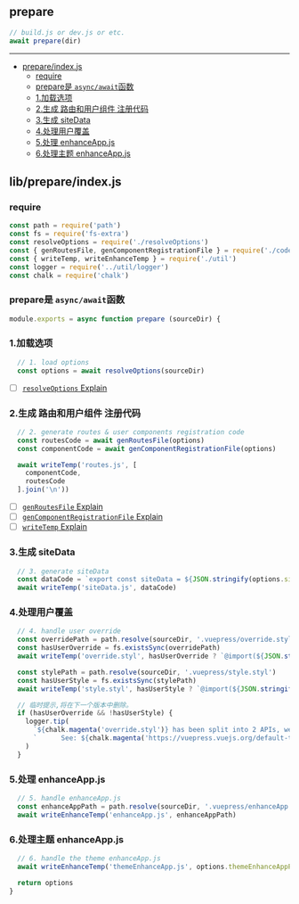 ## prepare

``` js
// build.js or dev.js or etc.
await prepare(dir)
```

---

<!-- START doctoc generated TOC please keep comment here to allow auto update -->
<!-- DON'T EDIT THIS SECTION, INSTEAD RE-RUN doctoc TO UPDATE -->


- [prepare/index.js](#prepareindexjs)
  - [require](#require)
  - [prepare是 `async/await`函数](#prepare%E6%98%AF-asyncawait%E5%87%BD%E6%95%B0)
  - [1.加载选项](#1%E5%8A%A0%E8%BD%BD%E9%80%89%E9%A1%B9)
  - [2.生成 路由和用户组件 注册代码](#2%E7%94%9F%E6%88%90-%E8%B7%AF%E7%94%B1%E5%92%8C%E7%94%A8%E6%88%B7%E7%BB%84%E4%BB%B6-%E6%B3%A8%E5%86%8C%E4%BB%A3%E7%A0%81)
  - [3.生成 siteData](#3%E7%94%9F%E6%88%90-sitedata)
  - [4.处理用户覆盖](#4%E5%A4%84%E7%90%86%E7%94%A8%E6%88%B7%E8%A6%86%E7%9B%96)
  - [5.处理 enhanceApp.js](#5%E5%A4%84%E7%90%86-enhanceappjs)
  - [6.处理主题 enhanceApp.js](#6%E5%A4%84%E7%90%86%E4%B8%BB%E9%A2%98-enhanceappjs)

<!-- END doctoc generated TOC please keep comment here to allow auto update -->

## lib/prepare/index.js

### require
``` js
const path = require('path')
const fs = require('fs-extra')
const resolveOptions = require('./resolveOptions')
const { genRoutesFile, genComponentRegistrationFile } = require('./codegen')
const { writeTemp, writeEnhanceTemp } = require('./util')
const logger = require('../util/logger')
const chalk = require('chalk')

```

### prepare是 `async/await`函数
``` js
module.exports = async function prepare (sourceDir) {
```

### 1.加载选项
``` js
  // 1. load options
  const options = await resolveOptions(sourceDir)

```

- [ ] [`resolveOptions` Explain](resolveOptions.ex.md)

### 2.生成 路由和用户组件 注册代码
``` js
  // 2. generate routes & user components registration code
  const routesCode = await genRoutesFile(options)
  const componentCode = await genComponentRegistrationFile(options)

  await writeTemp('routes.js', [
    componentCode,
    routesCode
  ].join('\n'))

```

- [ ] [`genRoutesFile` Explain](codegen.ex.md#genroutesfile)
- [ ] [`genComponentRegistrationFile` Explain](codegen.ex.md#gencomponentregistrationfile)
- [ ] [`writeTemp` Explain](util.md#writetemp)

### 3.生成 siteData
``` js
  // 3. generate siteData
  const dataCode = `export const siteData = ${JSON.stringify(options.siteData, null, 2)}`
  await writeTemp('siteData.js', dataCode)

```

### 4.处理用户覆盖
``` js
  // 4. handle user override
  const overridePath = path.resolve(sourceDir, '.vuepress/override.styl')
  const hasUserOverride = fs.existsSync(overridePath)
  await writeTemp('override.styl', hasUserOverride ? `@import(${JSON.stringify(overridePath)})` : ``)

  const stylePath = path.resolve(sourceDir, '.vuepress/style.styl')
  const hasUserStyle = fs.existsSync(stylePath)
  await writeTemp('style.styl', hasUserStyle ? `@import(${JSON.stringify(stylePath)})` : ``)

  // 临时提示,将在下一个版本中删除。
  if (hasUserOverride && !hasUserStyle) {
    logger.tip(
      `${chalk.magenta('override.styl')} has been split into 2 APIs, we recommend you upgrade to continue.\n` +
      `      See: ${chalk.magenta('https://vuepress.vuejs.org/default-theme-config/#simple-css-override')}`
    )
  }

```

### 5.处理 enhanceApp.js
``` js
  // 5. handle enhanceApp.js
  const enhanceAppPath = path.resolve(sourceDir, '.vuepress/enhanceApp.js')
  await writeEnhanceTemp('enhanceApp.js', enhanceAppPath)

```

### 6.处理主题 enhanceApp.js
``` js
  // 6. handle the theme enhanceApp.js
  await writeEnhanceTemp('themeEnhanceApp.js', options.themeEnhanceAppPath)

  return options
}

```